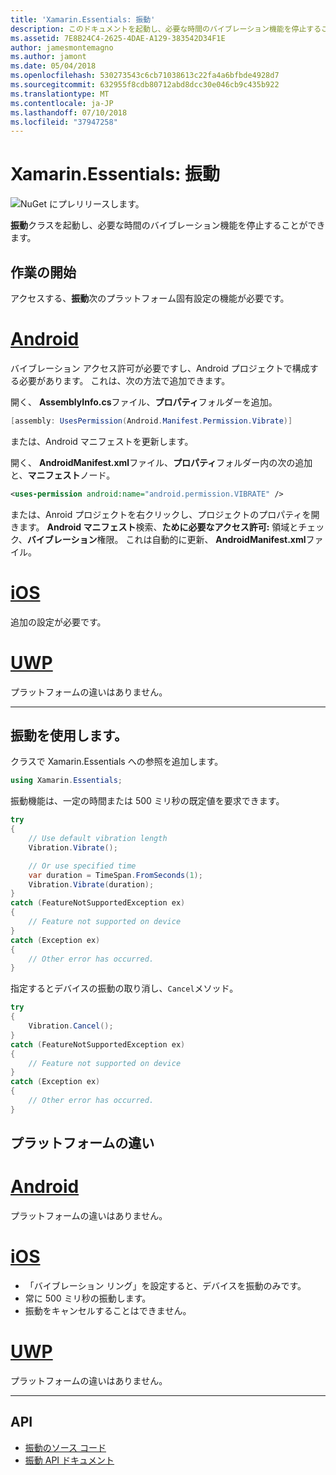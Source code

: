 ```yaml
---
title: 'Xamarin.Essentials: 振動'
description: このドキュメントを起動し、必要な時間のバイブレーション機能を停止することができる Xamarin.Essentials の振動クラスについて説明します。
ms.assetid: 7E8B24C4-2625-4DAE-A129-383542D34F1E
author: jamesmontemagno
ms.author: jamont
ms.date: 05/04/2018
ms.openlocfilehash: 530273543c6cb71038613c22fa4a6bfbde4928d7
ms.sourcegitcommit: 632955f8cdb80712abd8dcc30e046cb9c435b922
ms.translationtype: MT
ms.contentlocale: ja-JP
ms.lasthandoff: 07/10/2018
ms.locfileid: "37947258"
---
```

# <a name="xamarinessentials-vibration"></a>Xamarin.Essentials: 振動

![NuGet にプレリリースします。](~/media/shared/pre-release.png)

**振動**クラスを起動し、必要な時間のバイブレーション機能を停止することができます。

## <a name="getting-started"></a>作業の開始

アクセスする、**振動**次のプラットフォーム固有設定の機能が必要です。

# <a name="androidtabandroid"></a>[Android](#tab/android)

バイブレーション アクセス許可が必要ですし、Android プロジェクトで構成する必要があります。 これは、次の方法で追加できます。

開く、 **AssemblyInfo.cs**ファイル、**プロパティ**フォルダーを追加。

```csharp
[assembly: UsesPermission(Android.Manifest.Permission.Vibrate)]
```

または、Android マニフェストを更新します。

開く、 **AndroidManifest.xml**ファイル、**プロパティ**フォルダー内の次の追加と、**マニフェスト**ノード。

```xml
<uses-permission android:name="android.permission.VIBRATE" />
```

または、Anroid プロジェクトを右クリックし、プロジェクトのプロパティを開きます。 **Android マニフェスト**検索、**ために必要なアクセス許可:** 領域とチェック、**バイブレーション**権限。 これは自動的に更新、 **AndroidManifest.xml**ファイル。

# <a name="iostabios"></a>[iOS](#tab/ios)

追加の設定が必要です。

# <a name="uwptabuwp"></a>[UWP](#tab/uwp)

プラットフォームの違いはありません。

-----

## <a name="using-vibration"></a>振動を使用します。

クラスで Xamarin.Essentials への参照を追加します。

```csharp
using Xamarin.Essentials;
```

振動機能は、一定の時間または 500 ミリ秒の既定値を要求できます。

```csharp
try
{
    // Use default vibration length
    Vibration.Vibrate();

    // Or use specified time
    var duration = TimeSpan.FromSeconds(1);
    Vibration.Vibrate(duration);
}
catch (FeatureNotSupportedException ex)
{
    // Feature not supported on device
}
catch (Exception ex)
{
    // Other error has occurred.
}
```

指定するとデバイスの振動の取り消し、`Cancel`メソッド。

```csharp
try
{
    Vibration.Cancel();
}
catch (FeatureNotSupportedException ex)
{
    // Feature not supported on device
}
catch (Exception ex)
{
    // Other error has occurred.
}
```

## <a name="platform-differences"></a>プラットフォームの違い

# <a name="androidtabandroid"></a>[Android](#tab/android)

プラットフォームの違いはありません。

# <a name="iostabios"></a>[iOS](#tab/ios)

* 「バイブレーション リング」を設定すると、デバイスを振動のみです。
* 常に 500 ミリ秒の振動します。
* 振動をキャンセルすることはできません。

# <a name="uwptabuwp"></a>[UWP](#tab/uwp)

プラットフォームの違いはありません。

-----

## <a name="api"></a>API

- [振動のソース コード](https://github.com/xamarin/Essentials/tree/master/Xamarin.Essentials/Vibration)
- [振動 API ドキュメント](xref:Xamarin.Essentials.Vibration)
